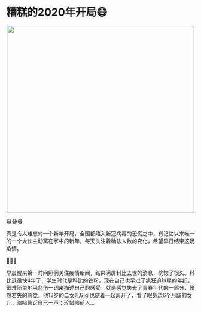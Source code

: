 # 糟糕的2020年开局😷

<div align=center><img width=500 height=500 src="https://jiangbao-1258001083.cos.ap-shanghai.myqcloud.com/HupuBBS_200127070037-1242822577.png" /></div>

😷😷😷

真是令人难忘的一个新年开局，全国都陷入新冠病毒的恐慌之中，有记忆以来唯一的一个大伙主动窝在家中的新年，每天关注着确诊人数的变化，希望早日结束这场疫情。

🏀🏀🏀

早晨醒来第一时间照例关注疫情新闻，结果满屏科比去世的消息，恍惚了很久。科比退役快4年了，学生时代是科比的铁粉，现在自己也早过了疯狂追球星的年纪，很难简单地用悲伤一词来描述自己的感受，就是感觉失去了青春年代的一部分，怅然若失的感觉。他13岁的二女儿Gigi也随着一起离开了，看了眼身边6个月龄的女儿，暗暗告诉自己一声：珍惜眼前人...

